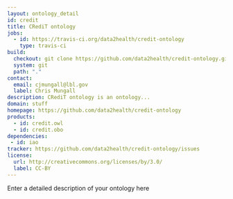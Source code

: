 ```yaml
---
layout: ontology_detail
id: credit
title: CRediT ontology
jobs:
  - id: https://travis-ci.org/data2health/credit-ontology
    type: travis-ci
build:
  checkout: git clone https://github.com/data2health/credit-ontology.git
  system: git
  path: "."
contact:
  email: cjmungall@lbl.gov
  label: Chris Mungall
description: CRediT ontology is an ontology...
domain: stuff
homepage: https://github.com/data2health/credit-ontology
products:
  - id: credit.owl
  - id: credit.obo
dependencies:
 - id: iao
tracker: https://github.com/data2health/credit-ontology/issues
license:
  url: http://creativecommons.org/licenses/by/3.0/
  label: CC-BY
---
```


Enter a detailed description of your ontology here
